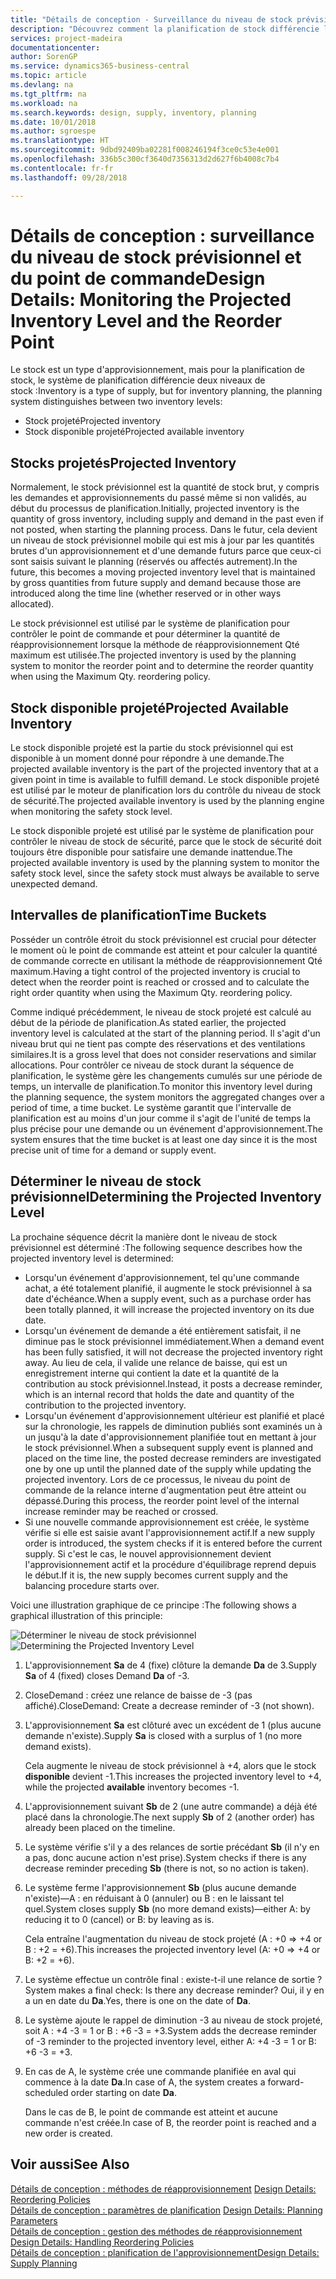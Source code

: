 ```yaml
---
title: "Détails de conception - Surveillance du niveau de stock prévisionnel et du point de commande | Microsoft Docs"
description: "Découvrez comment la planification de stock différencie les niveaux de stock prévisionnel des niveaux de stock disponible projeté."
services: project-madeira
documentationcenter: 
author: SorenGP
ms.service: dynamics365-business-central
ms.topic: article
ms.devlang: na
ms.tgt_pltfrm: na
ms.workload: na
ms.search.keywords: design, supply, inventory, planning
ms.date: 10/01/2018
ms.author: sgroespe
ms.translationtype: HT
ms.sourcegitcommit: 9dbd92409ba02281f008246194f3ce0c53e4e001
ms.openlocfilehash: 336b5c300cf3640d7356313d2d627f6b4008c7b4
ms.contentlocale: fr-fr
ms.lasthandoff: 09/28/2018

---
```

# <a name="design-details-monitoring-the-projected-inventory-level-and-the-reorder-point"></a><span data-ttu-id="ce9d7-103">Détails de conception : surveillance du niveau de stock prévisionnel et du point de commande</span><span class="sxs-lookup"><span data-stu-id="ce9d7-103">Design Details: Monitoring the Projected Inventory Level and the Reorder Point</span></span>
<span data-ttu-id="ce9d7-104">Le stock est un type d'approvisionnement, mais pour la planification de stock, le système de planification différencie deux niveaux de stock :</span><span class="sxs-lookup"><span data-stu-id="ce9d7-104">Inventory is a type of supply, but for inventory planning, the planning system distinguishes between two inventory levels:</span></span>  

* <span data-ttu-id="ce9d7-105">Stock projeté</span><span class="sxs-lookup"><span data-stu-id="ce9d7-105">Projected inventory</span></span>  
* <span data-ttu-id="ce9d7-106">Stock disponible projeté</span><span class="sxs-lookup"><span data-stu-id="ce9d7-106">Projected available inventory</span></span>  

## <a name="projected-inventory"></a><span data-ttu-id="ce9d7-107">Stocks projetés</span><span class="sxs-lookup"><span data-stu-id="ce9d7-107">Projected Inventory</span></span>  
<span data-ttu-id="ce9d7-108">Normalement, le stock prévisionnel est la quantité de stock brut, y compris les demandes et approvisionnements du passé même si non validés, au début du processus de planification.</span><span class="sxs-lookup"><span data-stu-id="ce9d7-108">Initially, projected inventory is the quantity of gross inventory, including supply and demand in the past even if not posted, when starting the planning process.</span></span> <span data-ttu-id="ce9d7-109">Dans le futur, cela devient un niveau de stock prévisionnel mobile qui est mis à jour par les quantités brutes d'un approvisionnement et d'une demande futurs parce que ceux-ci sont saisis suivant le planning (réservés ou affectés autrement).</span><span class="sxs-lookup"><span data-stu-id="ce9d7-109">In the future, this becomes a moving projected inventory level that is maintained by gross quantities from future supply and demand because those are introduced along the time line (whether reserved or in other ways allocated).</span></span>  

<span data-ttu-id="ce9d7-110">Le stock prévisionnel est utilisé par le système de planification pour contrôler le point de commande et pour déterminer la quantité de réapprovisionnement lorsque la méthode de réapprovisionnement Qté maximum est utilisée.</span><span class="sxs-lookup"><span data-stu-id="ce9d7-110">The projected inventory is used by the planning system to monitor the reorder point and to determine the reorder quantity when using the Maximum Qty. reordering policy.</span></span>  

## <a name="projected-available-inventory"></a><span data-ttu-id="ce9d7-111">Stock disponible projeté</span><span class="sxs-lookup"><span data-stu-id="ce9d7-111">Projected Available Inventory</span></span>  
<span data-ttu-id="ce9d7-112">Le stock disponible projeté est la partie du stock prévisionnel qui est disponible à un moment donné pour répondre à une demande.</span><span class="sxs-lookup"><span data-stu-id="ce9d7-112">The projected available inventory is the part of the projected inventory that at a given point in time is available to fulfill demand.</span></span> <span data-ttu-id="ce9d7-113">Le stock disponible projeté est utilisé par le moteur de planification lors du contrôle du niveau de stock de sécurité.</span><span class="sxs-lookup"><span data-stu-id="ce9d7-113">The projected available inventory is used by the planning engine when monitoring the safety stock level.</span></span>  

<span data-ttu-id="ce9d7-114">Le stock disponible projeté est utilisé par le système de planification pour contrôler le niveau de stock de sécurité, parce que le stock de sécurité doit toujours être disponible pour satisfaire une demande inattendue.</span><span class="sxs-lookup"><span data-stu-id="ce9d7-114">The projected available inventory is used by the planning system to monitor the safety stock level, since the safety stock must always be available to serve unexpected demand.</span></span>  

## <a name="time-buckets"></a><span data-ttu-id="ce9d7-115">Intervalles de planification</span><span class="sxs-lookup"><span data-stu-id="ce9d7-115">Time Buckets</span></span>  
<span data-ttu-id="ce9d7-116">Posséder un contrôle étroit du stock prévisionnel est crucial pour détecter le moment où le point de commande est atteint et pour calculer la quantité de commande correcte en utilisant la méthode de réapprovisionnement Qté maximum.</span><span class="sxs-lookup"><span data-stu-id="ce9d7-116">Having a tight control of the projected inventory is crucial to detect when the reorder point is reached or crossed and to calculate the right order quantity when using the Maximum Qty. reordering policy.</span></span>  

<span data-ttu-id="ce9d7-117">Comme indiqué précédemment, le niveau de stock projeté est calculé au début de la période de planification.</span><span class="sxs-lookup"><span data-stu-id="ce9d7-117">As stated earlier, the projected inventory level is calculated at the start of the planning period.</span></span> <span data-ttu-id="ce9d7-118">Il s'agit d'un niveau brut qui ne tient pas compte des réservations et des ventilations similaires.</span><span class="sxs-lookup"><span data-stu-id="ce9d7-118">It is a gross level that does not consider reservations and similar allocations.</span></span> <span data-ttu-id="ce9d7-119">Pour contrôler ce niveau de stock durant la séquence de planification, le système gère les changements cumulés sur une période de temps, un intervalle de planification.</span><span class="sxs-lookup"><span data-stu-id="ce9d7-119">To monitor this inventory level during the planning sequence, the system monitors the aggregated changes over a period of time, a time bucket.</span></span> <span data-ttu-id="ce9d7-120">Le système garantit que l'intervalle de planification est au moins d'un jour comme il s'agit de l'unité de temps la plus précise pour une demande ou un événement d'approvisionnement.</span><span class="sxs-lookup"><span data-stu-id="ce9d7-120">The system ensures that the time bucket is at least one day since it is the most precise unit of time for a demand or supply event.</span></span>  

## <a name="determining-the-projected-inventory-level"></a><span data-ttu-id="ce9d7-121">Déterminer le niveau de stock prévisionnel</span><span class="sxs-lookup"><span data-stu-id="ce9d7-121">Determining the Projected Inventory Level</span></span>  
<span data-ttu-id="ce9d7-122">La prochaine séquence décrit la manière dont le niveau de stock prévisionnel est déterminé :</span><span class="sxs-lookup"><span data-stu-id="ce9d7-122">The following sequence describes how the projected inventory level is determined:</span></span>  

* <span data-ttu-id="ce9d7-123">Lorsqu'un événement d'approvisionnement, tel qu'une commande achat, a été totalement planifié, il augmente le stock prévisionnel à sa date d'échéance.</span><span class="sxs-lookup"><span data-stu-id="ce9d7-123">When a supply event, such as a purchase order has been totally planned, it will increase the projected inventory on its due date.</span></span>  
* <span data-ttu-id="ce9d7-124">Lorsqu'un événement de demande a été entièrement satisfait, il ne diminue pas le stock prévisionnel immédiatement.</span><span class="sxs-lookup"><span data-stu-id="ce9d7-124">When a demand event has been fully satisfied, it will not decrease the projected inventory right away.</span></span> <span data-ttu-id="ce9d7-125">Au lieu de cela, il valide une relance de baisse, qui est un enregistrement interne qui contient la date et la quantité de la contribution au stock prévisionnel.</span><span class="sxs-lookup"><span data-stu-id="ce9d7-125">Instead, it posts a decrease reminder, which is an internal record that holds the date and quantity of the contribution to the projected inventory.</span></span>  
* <span data-ttu-id="ce9d7-126">Lorsqu'un événement d'approvisionnement ultérieur est planifié et placé sur la chronologie, les rappels de diminution publiés sont examinés un à un jusqu'à la date d'approvisionnement planifiée tout en mettant à jour le stock prévisionnel.</span><span class="sxs-lookup"><span data-stu-id="ce9d7-126">When a subsequent supply event is planned and placed on the time line, the posted decrease reminders are investigated one by one up until the planned date of the supply while updating the projected inventory.</span></span> <span data-ttu-id="ce9d7-127">Lors de ce processus, le niveau du point de commande de la relance interne d'augmentation peut être atteint ou dépassé.</span><span class="sxs-lookup"><span data-stu-id="ce9d7-127">During this process, the reorder point level of the internal increase reminder may be reached or crossed.</span></span>  
* <span data-ttu-id="ce9d7-128">Si une nouvelle commande approvisionnement est créée, le système vérifie si elle est saisie avant l'approvisionnement actif.</span><span class="sxs-lookup"><span data-stu-id="ce9d7-128">If a new supply order is introduced, the system checks if it is entered before the current supply.</span></span> <span data-ttu-id="ce9d7-129">Si c'est le cas, le nouvel approvisionnement devient l'approvisionnement actif et la procédure d'équilibrage reprend depuis le début.</span><span class="sxs-lookup"><span data-stu-id="ce9d7-129">If it is, the new supply becomes current supply and the balancing procedure starts over.</span></span>  

<span data-ttu-id="ce9d7-130">Voici une illustration graphique de ce principe :</span><span class="sxs-lookup"><span data-stu-id="ce9d7-130">The following shows a graphical illustration of this principle:</span></span>  

<span data-ttu-id="ce9d7-131">![Déterminer le niveau de stock prévisionnel](media/nav_app_supply_planning_2_projected_inventory.png "Déterminer le niveau de stock prévisionnel")</span><span class="sxs-lookup"><span data-stu-id="ce9d7-131">![Determining the Projected Inventory Level](media/nav_app_supply_planning_2_projected_inventory.png "Determining the Projected Inventory Level")</span></span>  

1. <span data-ttu-id="ce9d7-132">L'approvisionnement **Sa** de 4 (fixe) clôture la demande **Da** de 3.</span><span class="sxs-lookup"><span data-stu-id="ce9d7-132">Supply **Sa** of 4 (fixed) closes Demand **Da** of -3.</span></span>  
2. <span data-ttu-id="ce9d7-133">CloseDemand : créez une relance de baisse de -3 (pas affiché).</span><span class="sxs-lookup"><span data-stu-id="ce9d7-133">CloseDemand: Create a decrease reminder of -3 (not shown).</span></span>  
3. <span data-ttu-id="ce9d7-134">L'approvisionnement **Sa** est clôturé avec un excédent de 1 (plus aucune demande n'existe).</span><span class="sxs-lookup"><span data-stu-id="ce9d7-134">Supply **Sa** is closed with a surplus of 1 (no more demand exists).</span></span>  

     <span data-ttu-id="ce9d7-135">Cela augmente le niveau de stock prévisionnel à +4, alors que le stock **disponible** devient -1.</span><span class="sxs-lookup"><span data-stu-id="ce9d7-135">This increases the projected inventory level to +4, while the projected **available** inventory becomes -1.</span></span>  

4. <span data-ttu-id="ce9d7-136">L'approvisionnement suivant **Sb** de 2 (une autre commande) a déjà été placé dans la chronologie.</span><span class="sxs-lookup"><span data-stu-id="ce9d7-136">The next supply **Sb** of 2 (another order) has already been placed on the timeline.</span></span>  
5. <span data-ttu-id="ce9d7-137">Le système vérifie s'il y a des relances de sortie précédant **Sb** (il n'y en a pas, donc aucune action n'est prise).</span><span class="sxs-lookup"><span data-stu-id="ce9d7-137">System checks if there is any decrease reminder preceding **Sb** (there is not, so no action is taken).</span></span>  
6. <span data-ttu-id="ce9d7-138">Le système ferme l'approvisionnement **Sb** (plus aucune demande n'existe)—A : en réduisant à 0 (annuler) ou B : en le laissant tel quel.</span><span class="sxs-lookup"><span data-stu-id="ce9d7-138">System closes supply **Sb** (no more demand exists)—either A: by reducing it to 0 (cancel) or B: by leaving as is.</span></span>  

     <span data-ttu-id="ce9d7-139">Cela entraîne l'augmentation du niveau de stock projeté (A : +0 => +4 or B : +2 = +6).</span><span class="sxs-lookup"><span data-stu-id="ce9d7-139">This increases the projected inventory level (A: +0 => +4 or B: +2 = +6).</span></span>  

7. <span data-ttu-id="ce9d7-140">Le système effectue un contrôle final : existe-t-il une relance de sortie ?</span><span class="sxs-lookup"><span data-stu-id="ce9d7-140">System makes a final check: Is there any decrease reminder?</span></span> <span data-ttu-id="ce9d7-141">Oui, il y en a un en date du **Da**.</span><span class="sxs-lookup"><span data-stu-id="ce9d7-141">Yes, there is one on the date of **Da**.</span></span>  
8. <span data-ttu-id="ce9d7-142">Le système ajoute le rappel de diminution -3 au niveau de stock projeté, soit A : +4 -3 = 1 or B : +6 -3 = +3.</span><span class="sxs-lookup"><span data-stu-id="ce9d7-142">System adds the decrease reminder of -3 reminder to the projected inventory level, either A: +4 -3 = 1 or B: +6 -3 = +3.</span></span>  
9. <span data-ttu-id="ce9d7-143">En cas de A, le système crée une commande planifiée en aval qui commence à la date **Da**.</span><span class="sxs-lookup"><span data-stu-id="ce9d7-143">In case of A, the system creates a forward-scheduled order starting on date **Da**.</span></span>  

     <span data-ttu-id="ce9d7-144">Dans le cas de B, le point de commande est atteint et aucune commande n'est créée.</span><span class="sxs-lookup"><span data-stu-id="ce9d7-144">In case of B, the reorder point is reached and a new order is created.</span></span>  

## <a name="see-also"></a><span data-ttu-id="ce9d7-145">Voir aussi</span><span class="sxs-lookup"><span data-stu-id="ce9d7-145">See Also</span></span>  
<span data-ttu-id="ce9d7-146">[Détails de conception : méthodes de réapprovisionnement](design-details-reordering-policies.md) </span><span class="sxs-lookup"><span data-stu-id="ce9d7-146">[Design Details: Reordering Policies](design-details-reordering-policies.md) </span></span>  
<span data-ttu-id="ce9d7-147">[Détails de conception : paramètres de planification](design-details-planning-parameters.md) </span><span class="sxs-lookup"><span data-stu-id="ce9d7-147">[Design Details: Planning Parameters](design-details-planning-parameters.md) </span></span>  
<span data-ttu-id="ce9d7-148">[Détails de conception : gestion des méthodes de réapprovisionnement](design-details-handling-reordering-policies.md) </span><span class="sxs-lookup"><span data-stu-id="ce9d7-148">[Design Details: Handling Reordering Policies](design-details-handling-reordering-policies.md) </span></span>  
[<span data-ttu-id="ce9d7-149">Détails de conception : planification de l'approvisionnement</span><span class="sxs-lookup"><span data-stu-id="ce9d7-149">Design Details: Supply Planning</span></span>](design-details-supply-planning.md)

